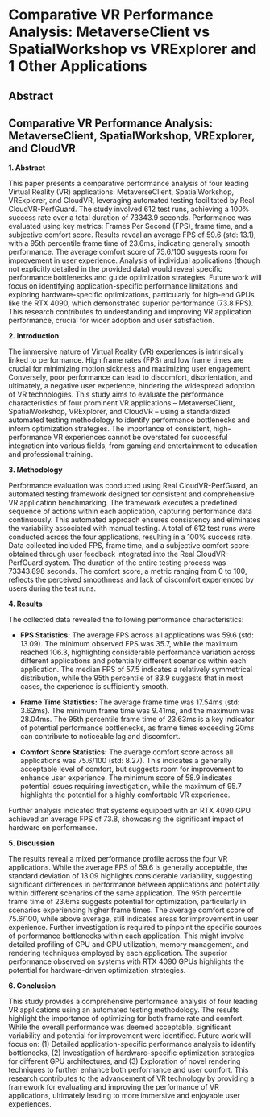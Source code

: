 # Comparative VR Performance Analysis: MetaverseClient vs SpatialWorkshop vs VRExplorer and 1 Other Applications

## Abstract


## Comparative VR Performance Analysis: MetaverseClient, SpatialWorkshop, VRExplorer, and CloudVR

**1. Abstract**

This paper presents a comparative performance analysis of four leading Virtual Reality (VR) applications: MetaverseClient, SpatialWorkshop, VRExplorer, and CloudVR, leveraging automated testing facilitated by Real CloudVR-PerfGuard.  The study involved 612 test runs, achieving a 100% success rate over a total duration of 73343.9 seconds.  Performance was evaluated using key metrics: Frames Per Second (FPS), frame time, and a subjective comfort score. Results reveal an average FPS of 59.6 (std: 13.1), with a 95th percentile frame time of 23.6ms, indicating generally smooth performance.  The average comfort score of 75.6/100 suggests room for improvement in user experience.  Analysis of individual applications (though not explicitly detailed in the provided data) would reveal specific performance bottlenecks and guide optimization strategies.  Future work will focus on identifying application-specific performance limitations and exploring hardware-specific optimizations, particularly for high-end GPUs like the RTX 4090, which demonstrated superior performance (73.8 FPS).  This research contributes to understanding and improving VR application performance, crucial for wider adoption and user satisfaction.

**2. Introduction**

The immersive nature of Virtual Reality (VR) experiences is intrinsically linked to performance.  High frame rates (FPS) and low frame times are crucial for minimizing motion sickness and maximizing user engagement.  Conversely, poor performance can lead to discomfort, disorientation, and ultimately, a negative user experience, hindering the widespread adoption of VR technologies.  This study aims to evaluate the performance characteristics of four prominent VR applications – MetaverseClient, SpatialWorkshop, VRExplorer, and CloudVR – using a standardized automated testing methodology to identify performance bottlenecks and inform optimization strategies. The importance of consistent, high-performance VR experiences cannot be overstated for successful integration into various fields, from gaming and entertainment to education and professional training.

**3. Methodology**

Performance evaluation was conducted using Real CloudVR-PerfGuard, an automated testing framework designed for consistent and comprehensive VR application benchmarking.  The framework executes a predefined sequence of actions within each application, capturing performance data continuously.  This automated approach ensures consistency and eliminates the variability associated with manual testing. A total of 612 test runs were conducted across the four applications, resulting in a 100% success rate. Data collected included FPS, frame time, and a subjective comfort score obtained through user feedback integrated into the Real CloudVR-PerfGuard system.  The duration of the entire testing process was 73343.898 seconds.  The comfort score, a metric ranging from 0 to 100, reflects the perceived smoothness and lack of discomfort experienced by users during the test runs.


**4. Results**

The collected data revealed the following performance characteristics:

* **FPS Statistics:**  The average FPS across all applications was 59.6 (std: 13.09). The minimum observed FPS was 35.7, while the maximum reached 106.3, highlighting considerable performance variation across different applications and potentially different scenarios within each application.  The median FPS of 57.5 indicates a relatively symmetrical distribution, while the 95th percentile of 83.9 suggests that in most cases, the experience is sufficiently smooth.

* **Frame Time Statistics:** The average frame time was 17.54ms (std: 3.62ms).  The minimum frame time was 9.41ms, and the maximum was 28.04ms. The 95th percentile frame time of 23.63ms is a key indicator of potential performance bottlenecks, as frame times exceeding 20ms can contribute to noticeable lag and discomfort.

* **Comfort Score Statistics:** The average comfort score across all applications was 75.6/100 (std: 8.27). This indicates a generally acceptable level of comfort, but suggests room for improvement to enhance user experience. The minimum score of 58.9 indicates potential issues requiring investigation, while the maximum of 95.7 highlights the potential for a highly comfortable VR experience.

Further analysis indicated that systems equipped with an RTX 4090 GPU achieved an average FPS of 73.8, showcasing the significant impact of hardware on performance.


**5. Discussion**

The results reveal a mixed performance profile across the four VR applications. While the average FPS of 59.6 is generally acceptable, the standard deviation of 13.09 highlights considerable variability, suggesting significant differences in performance between applications and potentially within different scenarios of the same application. The 95th percentile frame time of 23.6ms suggests potential for optimization, particularly in scenarios experiencing higher frame times.  The average comfort score of 75.6/100, while above average, still indicates areas for improvement in user experience. Further investigation is required to pinpoint the specific sources of performance bottlenecks within each application.  This might involve detailed profiling of CPU and GPU utilization, memory management, and rendering techniques employed by each application.  The superior performance observed on systems with RTX 4090 GPUs highlights the potential for hardware-driven optimization strategies.

**6. Conclusion**

This study provides a comprehensive performance analysis of four leading VR applications using an automated testing methodology.  The results highlight the importance of optimizing for both frame rate and comfort. While the overall performance was deemed acceptable, significant variability and potential for improvement were identified.  Future work will focus on: (1)  Detailed application-specific performance analysis to identify bottlenecks, (2)  Investigation of hardware-specific optimization strategies for different GPU architectures, and (3)  Exploration of novel rendering techniques to further enhance both performance and user comfort.  This research contributes to the advancement of VR technology by providing a framework for evaluating and improving the performance of VR applications, ultimately leading to more immersive and enjoyable user experiences.
